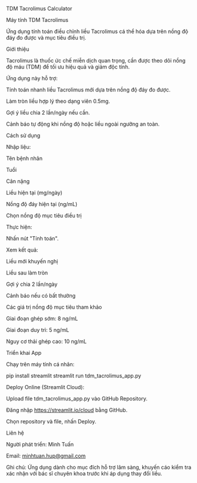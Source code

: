 TDM Tacrolimus Calculator

Máy tính TDM Tacrolimus

Ứng dụng tính toán điều chỉnh liều Tacrolimus cá thể hóa dựa trên nồng độ đáy đo được và mục tiêu điều trị.

Giới thiệu

Tacrolimus là thuốc ức chế miễn dịch quan trọng, cần được theo dõi nồng độ máu (TDM) để tối ưu hiệu quả và giảm độc tính.

Ứng dụng này hỗ trợ:

Tính toán nhanh liều Tacrolimus mới dựa trên nồng độ đáy đo được.

Làm tròn liều hợp lý theo dạng viên 0.5mg.

Gợi ý liều chia 2 lần/ngày nếu cần.

Cảnh báo tự động khi nồng độ hoặc liều ngoài ngưỡng an toàn.

Cách sử dụng

Nhập liệu:

Tên bệnh nhân

Tuổi

Cân nặng

Liều hiện tại (mg/ngày)

Nồng độ đáy hiện tại (ng/mL)

Chọn nồng độ mục tiêu điều trị

Thực hiện:

Nhấn nút "Tính toán".

Xem kết quả:

Liều mới khuyến nghị

Liều sau làm tròn

Gợi ý chia 2 lần/ngày

Cảnh báo nếu có bất thường

Các giá trị nồng độ mục tiêu tham khảo

Giai đoạn ghép sớm: 8 ng/mL

Giai đoạn duy trì: 5 ng/mL

Nguy cơ thải ghép cao: 10 ng/mL

Triển khai App

Chạy trên máy tính cá nhân:

pip install streamlit
streamlit run tdm_tacrolimus_app.py

Deploy Online (Streamlit Cloud):

Upload file tdm_tacrolimus_app.py vào GitHub Repository.

Đăng nhập https://streamlit.io/cloud bằng GitHub.

Chọn repository và file, nhấn Deploy.

Liên hệ

Người phát triển: Minh Tuấn

Email: minhtuan.hup@gmail.com

Ghi chú: Ứng dụng dành cho mục đích hỗ trợ lâm sàng, khuyến cáo kiểm tra xác nhận với bác sĩ chuyên khoa trước khi áp dụng thay đổi liều.
